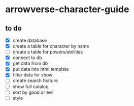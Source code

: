 # arrowverse-character-guide

## to do
* [x] create database
* [x] create a table for character by name
* [ ] create a table for powers/abilities
* [x] connect to db
* [x] get data from db
* [x] put data into html template
* [x] filter data for show
* [ ] create search feature
* [ ] show full catalog
* [ ] sort by good or evil
* [ ] style
